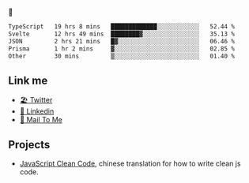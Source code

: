 🤔


<!--START_SECTION:waka-->

```txt
TypeScript   19 hrs 8 mins   █████████████░░░░░░░░░░░░   52.44 %
Svelte       12 hrs 49 mins  ████████▓░░░░░░░░░░░░░░░░   35.13 %
JSON         2 hrs 21 mins   █▓░░░░░░░░░░░░░░░░░░░░░░░   06.46 %
Prisma       1 hr 2 mins     ▓░░░░░░░░░░░░░░░░░░░░░░░░   02.85 %
Other        30 mins         ▒░░░░░░░░░░░░░░░░░░░░░░░░   01.40 %
```

<!--END_SECTION:waka-->

## Link me

- [🏖️ Twitter](https://twitter.com/yuetong3yu)
- [🧳 Linkedin](https://www.linkedin.com/in/yuetong3yu)
- [📧 Mail To Me](mailto:yuetong3yu@gmail.com)


## Projects 

- [JavaScript Clean Code](https://js-clean-code-cn.vercel.app/), chinese translation for how to write clean js code.
